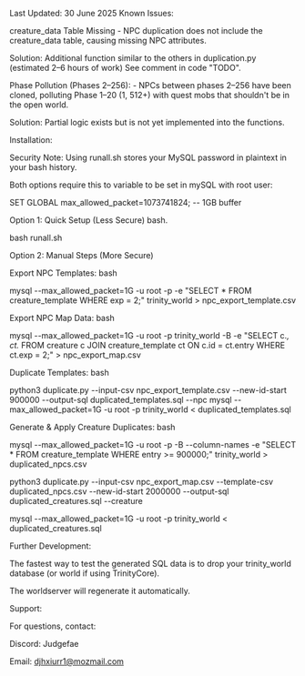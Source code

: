 Last Updated: 30 June 2025
Known Issues:

creature_data Table Missing
    - NPC duplication does not include the creature_data table, causing missing NPC attributes.

Solution: Additional function similar to the others in duplication.py (estimated 2–6 hours of work) See comment in code "TODO".

Phase Pollution (Phases 2–256):
    - NPCs between phases 2–256 have been cloned, polluting Phase 1–20 (1, 512+) with quest mobs that shouldn't be in the open world.

Solution: Partial logic exists but is  not yet implemented into the functions.


Installation:

Security Note: Using runall.sh stores your MySQL password in plaintext in your bash history.

Both options require this to variable to be set in mySQL with root user:

SET GLOBAL max_allowed_packet=1073741824; -- 1GB buffer

Option 1: Quick Setup (Less Secure)
bash.

bash runall.sh

Option 2: Manual Steps (More Secure)

Export NPC Templates:
bash

mysql --max_allowed_packet=1G -u root -p -e "SELECT * FROM creature_template WHERE exp = 2;" trinity_world > npc_export_template.csv

Export NPC Map Data:
bash

mysql --max_allowed_packet=1G -u root -p trinity_world -B -e "SELECT c.*, ct.* FROM creature c JOIN creature_template ct ON c.id = ct.entry WHERE ct.exp = 2;" > npc_export_map.csv

Duplicate Templates:
bash

python3 duplicate.py --input-csv npc_export_template.csv --new-id-start 900000 --output-sql duplicated_templates.sql --npc
mysql --max_allowed_packet=1G -u root -p trinity_world < duplicated_templates.sql

Generate & Apply Creature Duplicates:
bash

mysql --max_allowed_packet=1G -u root -p -B --column-names -e "SELECT * FROM creature_template WHERE entry >= 900000;" trinity_world > duplicated_npcs.csv

python3 duplicate.py --input-csv npc_export_map.csv --template-csv duplicated_npcs.csv --new-id-start 2000000 --output-sql duplicated_creatures.sql --creature

mysql --max_allowed_packet=1G -u root -p trinity_world < duplicated_creatures.sql

Further Development:

The fastest way to test the generated SQL data is to drop your trinity_world database (or world if using TrinityCore).

The worldserver will regenerate it automatically.

Support:

For questions, contact:

  Discord: Judgefae

  Email: djhxiurr1@mozmail.com
